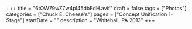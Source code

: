 +++
title = "6tOW79wZ7w4pl45dbEdH.avif"
draft = false
tags = ["Photos"]
categories = ["Chuck E. Cheese's"]
pages = ["Concept Unification 1-Stage"]
startDate = ""
description = "Whitehall, PA 2013"
+++
